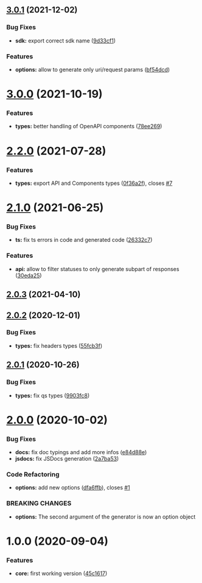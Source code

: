 ## [3.0.1](https://github.com/nfroidure/openapi-ts-sdk-builder/compare/v3.0.0...v3.0.1) (2021-12-02)


### Bug Fixes

* **sdk:** export correct sdk name ([9d33cf1](https://github.com/nfroidure/openapi-ts-sdk-builder/commit/9d33cf1fb4aab7a65ed9f9726e835e2cbcd67e44))


### Features

* **options:** allow to generate only uri/request params ([bf54dcd](https://github.com/nfroidure/openapi-ts-sdk-builder/commit/bf54dcd65576f90b988b7e25c2466995a3518a1e))



# [3.0.0](https://github.com/nfroidure/openapi-ts-sdk-builder/compare/v2.2.0...v3.0.0) (2021-10-19)


### Features

* **types:** better handling of OpenAPI components ([78ee269](https://github.com/nfroidure/openapi-ts-sdk-builder/commit/78ee269d445b6c8baf674048542907aec9c0d8d0))



# [2.2.0](https://github.com/nfroidure/openapi-ts-sdk-builder/compare/v2.1.0...v2.2.0) (2021-07-28)


### Features

* **types:** export API and Components types ([0f36a2f](https://github.com/nfroidure/openapi-ts-sdk-builder/commit/0f36a2f8e4c8c0404aa46fb8db858075cacc9972)), closes [#7](https://github.com/nfroidure/openapi-ts-sdk-builder/issues/7)



# [2.1.0](https://github.com/nfroidure/openapi-ts-sdk-builder/compare/v2.0.3...v2.1.0) (2021-06-25)


### Bug Fixes

* **ts:** fix ts errors in code and generated code ([26332c7](https://github.com/nfroidure/openapi-ts-sdk-builder/commit/26332c739964f4583f33ccd55faae5ebd412384b))


### Features

* **api:** allow to filter statuses to only generate subpart of responses ([30eda25](https://github.com/nfroidure/openapi-ts-sdk-builder/commit/30eda258aa7a7565e6ceaba80235b46c588666b1))



## [2.0.3](https://github.com/nfroidure/openapi-ts-sdk-builder/compare/v2.0.2...v2.0.3) (2021-04-10)



## [2.0.2](https://github.com/nfroidure/openapi-ts-sdk-builder/compare/v2.0.1...v2.0.2) (2020-12-01)


### Bug Fixes

* **types:** fix headers types ([55fcb3f](https://github.com/nfroidure/openapi-ts-sdk-builder/commit/55fcb3f825a7feb6a0acc4e1656268aef899f2aa))



## [2.0.1](https://github.com/nfroidure/openapi-ts-sdk-builder/compare/v2.0.0...v2.0.1) (2020-10-26)


### Bug Fixes

* **types:** fix qs types ([9903fc8](https://github.com/nfroidure/openapi-ts-sdk-builder/commit/9903fc84ec20811e11927707e1d36b1fdc43a952))



# [2.0.0](https://github.com/nfroidure/openapi-ts-sdk-builder/compare/v1.0.0...v2.0.0) (2020-10-02)


### Bug Fixes

* **docs:** fix doc typings and add more infos ([e84d88e](https://github.com/nfroidure/openapi-ts-sdk-builder/commit/e84d88ee873a6b52027934e3c6df7ae59422fc28))
* **jsdocs:** fix JSDocs generation ([2a7ba53](https://github.com/nfroidure/openapi-ts-sdk-builder/commit/2a7ba53b095d1baf636f715cc9046c1d058247c3))


### Code Refactoring

* **options:** add new options ([dfa6ffb](https://github.com/nfroidure/openapi-ts-sdk-builder/commit/dfa6ffbd33aac50cdbf7ac59634257641d715ba2)), closes [#1](https://github.com/nfroidure/openapi-ts-sdk-builder/issues/1)


### BREAKING CHANGES

* **options:** The second argument of the generator is now an option object



# 1.0.0 (2020-09-04)


### Features

* **core:** first working version ([45c1617](https://github.com/nfroidure/openapi-ts-sdk-builder/commit/45c1617d7c4402b05961fb78d56b8f6be4abffe3))



